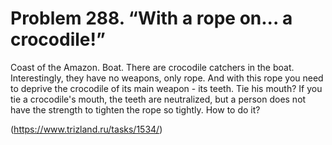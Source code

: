 # Problem 288. “With a rope on... a crocodile!”

Coast of the Amazon. Boat. There are crocodile catchers in the boat. Interestingly, they have no weapons, only rope. And with this rope you need to deprive the crocodile of its main weapon - its teeth. Tie his mouth? If you tie a crocodile's mouth, the teeth are neutralized, but a person does not have the strength to tighten the rope so tightly. How to do it?

(https://www.trizland.ru/tasks/1534/)